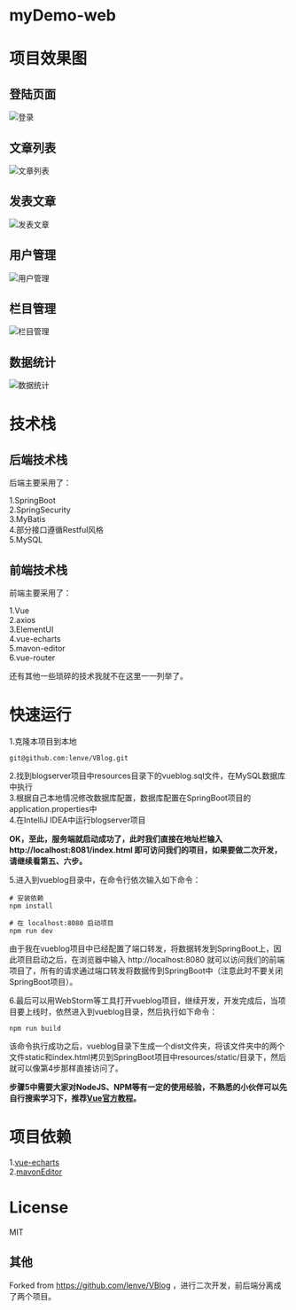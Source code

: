 # myDemo-web

# 项目效果图

## 登陆页面

![登录](https://raw.githubusercontent.com/lenve/VBlog/master/doc/login.png)

## 文章列表

![文章列表](https://raw.githubusercontent.com/lenve/VBlog/master/doc/article.png)

## 发表文章

![发表文章](https://raw.githubusercontent.com/lenve/VBlog/master/doc/post.png)

## 用户管理

![用户管理](https://raw.githubusercontent.com/lenve/VBlog/master/doc/usermana.png)

## 栏目管理

![栏目管理](https://raw.githubusercontent.com/lenve/VBlog/master/doc/category.png)

## 数据统计

![数据统计](https://raw.githubusercontent.com/lenve/VBlog/master/doc/datastatistics.png)

# 技术栈

## 后端技术栈

后端主要采用了：

1.SpringBoot  
2.SpringSecurity  
3.MyBatis  
4.部分接口遵循Restful风格  
5.MySQL

## 前端技术栈

前端主要采用了：

1.Vue  
2.axios  
3.ElementUI  
4.vue-echarts  
5.mavon-editor  
6.vue-router

还有其他一些琐碎的技术我就不在这里一一列举了。

# 快速运行

1.克隆本项目到本地

```
git@github.com:lenve/VBlog.git
```  

2.找到blogserver项目中resources目录下的vueblog.sql文件，在MySQL数据库中执行  
3.根据自己本地情况修改数据库配置，数据库配置在SpringBoot项目的application.properties中  
4.在IntelliJ IDEA中运行blogserver项目

**OK，至此，服务端就启动成功了，此时我们直接在地址栏输入 http://localhost:8081/index.html 即可访问我们的项目，如果要做二次开发，请继续看第五、六步。**

5.进入到vueblog目录中，在命令行依次输入如下命令：

```
# 安装依赖
npm install

# 在 localhost:8080 启动项目
npm run dev
```  

由于我在vueblog项目中已经配置了端口转发，将数据转发到SpringBoot上，因此项目启动之后，在浏览器中输入 http://localhost:8080 就可以访问我们的前端项目了，所有的请求通过端口转发将数据传到SpringBoot中（注意此时不要关闭SpringBoot项目）。

6.最后可以用WebStorm等工具打开vueblog项目，继续开发，开发完成后，当项目要上线时，依然进入到vueblog目录，然后执行如下命令：

```
npm run build
```  

该命令执行成功之后，vueblog目录下生成一个dist文件夹，将该文件夹中的两个文件static和index.html拷贝到SpringBoot项目中resources/static/目录下，然后就可以像第4步那样直接访问了。


**步骤5中需要大家对NodeJS、NPM等有一定的使用经验，不熟悉的小伙伴可以先自行搜索学习下，推荐[Vue官方教程](https://cn.vuejs.org/v2/guide/)。**


# 项目依赖

1.[vue-echarts](https://github.com/Justineo/vue-echarts)  
2.[mavonEditor](https://github.com/hinesboy/mavonEditor)

# License

MIT

## 其他

Forked from https://github.com/lenve/VBlog ，进行二次开发，前后端分离成了两个项目。